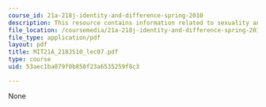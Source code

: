 ```yaml
---
course_id: 21a-218j-identity-and-difference-spring-2010
description: This resource contains information related to sexuality and the other.
file_location: /coursemedia/21a-218j-identity-and-difference-spring-2010/53aec1ba079f0b850f23a6535259f8c3_MIT21A_218JS10_lec07.pdf
file_type: application/pdf
layout: pdf
title: MIT21A_218JS10_lec07.pdf
type: course
uid: 53aec1ba079f0b850f23a6535259f8c3

---
```

None